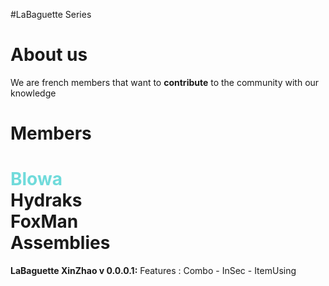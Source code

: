 #LaBaguette Series

About us
============
We are french members that want to <b>contribute</b> to the community with our knowledge

Members
============
<font color='#70DBDB'><b>Blowa</b></font>
<br><b>Hydraks</b>
<br><b>FoxMan</b>
<br>
Assemblies
============
<b>LaBaguette XinZhao v 0.0.0.1:</b> 
Features : 
Combo - InSec - ItemUsing
